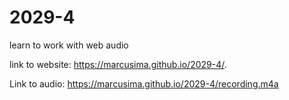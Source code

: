 # 2029-4
learn to work with web audio 

link to website: https://marcusima.github.io/2029-4/.

Link to audio: https://marcusima.github.io/2029-4/recording.m4a
